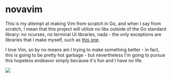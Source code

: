# novavim
This is my attempt at making Vim from scratch in Go, and when I say from scratch, I mean that this project will utilize no libs outside of the Go standard library: no ncurses, no terminal UI libraries, nada - the only exceptions are libraries that I make myself, such as <a href="https://github.com/solidiquis/ansigo">this one</a>.

I love Vim, so by no means am I trying to make something better - in fact, this is going to be pretty hot garbage - but nevertheless I'm going to pursue this hopeless endeavor simply because it's fun and I have no life.

<img src="https://github.com/solidiquis/novavim/blob/master/assets/demo.gif?raw=true">

